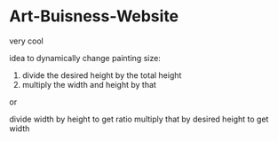 # Art-Buisness-Website
very cool

idea to dynamically change painting size:
1. divide the desired height by the total height
2. multiply the width and height by that

or

divide width by height to get ratio
multiply that by desired height to get width
